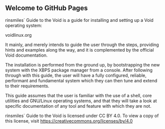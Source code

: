 ## Welcome to GitHub Pages

rinsmiles´ Guide to the Void is a guide for installing and setting up a Void operating system:

voidlinux.org

It mainly, and merely intends to guide the user through the steps, providing hints and examples along the way, and it is complemented by the official Void documentation.

The installation is performed from the ground up, by bootstrapping the new system with the XBPS package manager from a console. After following through with this guide, the user will have a fully configured, reliable, performant and fundamental system which they can then tune and extend to their requirements.

This guide assumes that the user is familiar with the use of a shell, core utilities and GNU/Linux operating systems, and that they will take a look at specific documentation of any tool and feature with which they are not.


rinsmiles´ Guide to the Void is licensed under CC BY 4.0. To view a copy of this license, visit
https://creativecommons.org/licenses/by/4.0 
